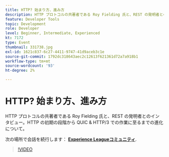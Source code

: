 ```yaml
---
title: HTTP? 始まり方、進み方
description: HTTP プロトコルの共著者である Roy Fielding 氏と、REST の発明者とのインタビュー。HTTP の初期の段階から QUIC & HTTP/3 での作業に至るまでの進化について。 このセッションは、Adobe Developers Live Content イベントの一部として配信されました。
feature: Developer Tools
topic: Development
role: Developer
level: Beginner, Intermediate, Experienced
kt: 7172
type: Event
thumbnail: 331738.jpg
exl-id: 1621c837-6c27-4411-9747-41d9aceb3c1e
source-git-commit: 1792dc318643aec2c12613f621361d72a7a918b1
workflow-type: tm+mt
source-wordcount: '93'
ht-degree: 2%

---
```


# HTTP? 始まり方、進み方

HTTP プロトコルの共著者である Roy Fielding 氏と、REST の発明者とのインタビュー。HTTP の初期の段階から QUIC &amp; HTTP/3 での作業に至るまでの進化について。

次の場所で会話を続行します： **[Experience Leagueコミュニティ](https://adobe.ly/36Yd3v6)**.

>[!VIDEO](https://video.tv.adobe.com/v/331738/?quality=12&learn=on&hidetitle=true)
